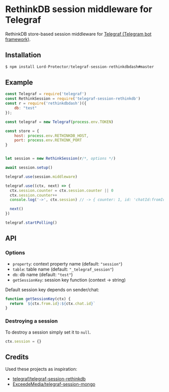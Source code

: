 # RethinkDB session middleware for Telegraf

RethinkDB store-based session middleware for [Telegraf (Telegram bot framework)](https://github.com/telegraf/telegraf).

## Installation

```js
$ npm install Lord-Protector/telegraf-session-rethinkdbdash#master
```

## Example
  
```js
const Telegraf = require('telegraf')
const RethinkSession = require('telegraf-session-rethinkdb')
const r = require('rethinkdbdash')({
	db: "test"
});

const telegraf = new Telegraf(process.env.TOKEN)

const store = {
	host: process.env.RETHINKDB_HOST,
	port: process.env.RETHINK_PORT
}


let session = new RethinkSession(r/*, options */)

await session.setup()

telegraf.use(session.middleware)

telegraf.use((ctx, next) => {
  ctx.session.counter = ctx.session.counter || 0
  ctx.session.counter++
  console.log('->', ctx.session) // -> { counter: 1, id: 'chatId:fromId' }

  next()
})

telegraf.startPolling()
```

## API

### Options

* `property`: context property name (default: `"session"`)
* `table`: table name (default: `"_telegraf_session"`)
* `db`: db name (default: `"test"`)
* `getSessionKey`: session key function (context -> string)

Default session key depends on sender/chat:

```js
function getSessionKey(ctx) {
  return `${ctx.from.id}:${ctx.chat.id}`
}
```

### Destroying a session

To destroy a session simply set it to `null`.

```js
ctx.session = {}
```

## Credits
Used these projects as inspiration:  
- [telegraf/telegraf-session-rethinkdb](https://github.com/telegraf/telegraf-session-rethinkdb)  
- [ExceedeMedia/telegraf-session-mongo](https://github.com/ExceedeMedia/telegraf-session-mongo)
